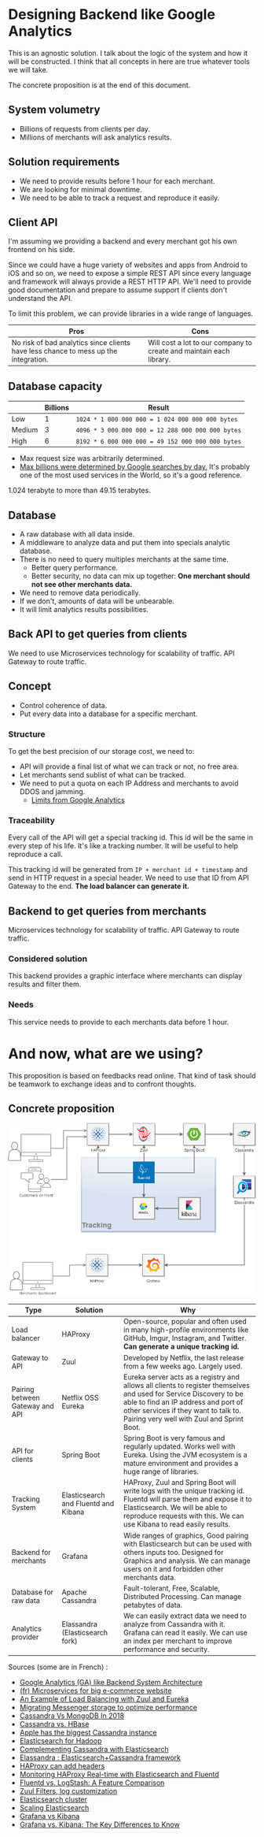 # Designing Backend like Google Analytics

This is an agnostic solution. I talk about the logic of the system and how it will be constructed. I think that all concepts in here are true whatever tools we will take.

The concrete proposition is at the end of this document.

## System volumetry

- Billions of requests from clients per day.
- Millions of merchants will ask analytics results.

## Solution requirements
- We need to provide results before 1 hour for each merchant.
- We are looking for minimal downtime.
- We need to be able to track a request and reproduce it easily.

## Client API

I'm assuming we providing a backend and every merchant got his own frontend on his side.

Since we could have a huge variety of websites and apps from Android to iOS and so on, we need to expose a simple REST API since every language and framework will always provide a REST HTTP API. We'll need to provide good documentation and prepare to assume support if clients don't understand the API.

To limit this problem, we can provide libraries in a wide range of languages.

|Pros | Cons |
|-----|------|
|No risk of bad analytics since clients have less chance to mess up the integration.| Will cost a lot to our company to create and maintain each library.| We could provide those libraries under open-source licenses to help support more languages without too many costs.

## Database capacity

| | Billions | Result|
|----- |------|-------|
| Low | 1 | `1024 * 1 000 000 000 = 1 024 000 000 000 bytes`
| Medium | 3 | `4096 * 3 000 000 000 = 12 288 000 000 000 bytes`
| High | 6 | `8192 * 6 000 000 000 = 49 152 000 000 000 bytes`
- Max request size was arbitrarily determined.
- [Max billions were determined by Google searches by day.](https://searchengineland.com/google-now-handles-2-999-trillion-searches-per-year-250247)
It's probably one of the most used services in the World, so it's a good reference.

1.024 terabyte to more than 49.15 terabytes.

## Database

- A raw database with all data inside.
- A middleware to analyze data and put them into specials analytic database.
- There is no need to query multiples merchants at the same time.
    - Better query performance.
    - Better security, no data can mix up together: __One merchant should not see other merchants data.__
- We need to remove data periodically.
- If we don't, amounts of data will be unbearable.
- It will limit analytics results possibilities.

## Back API to get queries from clients

We need to use Microservices technology for scalability of traffic. API Gateway to route traffic.

## Concept
- Control coherence of data.
- Put every data into a database for a specific merchant.

### Structure
To get the best precision of our storage cost, we need to:
- API will provide a final list of what we can track or not, no free area.
- Let merchants send sublist of what can be tracked.
- We need to put a quota on each IP Address and merchants to avoid DDOS and jamming.
    - [Limits from Google Analytics](https://developers.google.com/analytics/devguides/config/mgmt/v3/limits-quotas)

### Traceability
Every call of the API will get a special tracking id. This id will be the same in every step of his life. It's like a tracking number. It will be useful to help reproduce a call.

This tracking id will be generated from `IP + merchant id + timestamp` and send in HTTP request in a special header. We need to use that ID from API Gateway to the end. __The load balancer can generate it.__

## Backend to get queries from merchants

Microservices technology for scalability of traffic. API Gateway to route traffic.

### Considered solution
This backend provides a graphic interface where merchants can display results and filter them.

### Needs
This service needs to provide to each merchants data before 1 hour.


# And now, what are we using?

This proposition is based on feedbacks read online. That kind of task should be teamwork to exchange ideas and to confront thoughts.

## Concrete proposition

![](design.png)

| Type | Solution | Why|
|----- |------|-------|
| Load balancer | HAProxy| Open-source, popular and often used in many high-profile environments like GitHub, Imgur, Instagram, and Twitter. __Can generate a unique tracking id.__
| Gateway to API | Zuul | Developed by Netflix, the last release from a few weeks ago. Largely used.
| Pairing between Gateway and API | Netflix OSS Eureka | Eureka server acts as a registry and allows all clients to register themselves and used for Service Discovery to be able to find an IP address and port of other services if they want to talk to. Pairing very well with Zuul and Sprint Boot.
| API for clients| Spring Boot | Spring Boot is very famous and regularly updated. Works well with Eureka. Using the JVM ecosystem is a mature environment and provides a huge range of libraries.
| Tracking System | Elasticsearch and Fluentd and Kibana | HAProxy, Zuul and Spring Boot will write logs with the unique tracking id. Fluentd will parse them and expose it to Elasticsearch. We will be able to reproduce requests with this. We can use Kibana to read easily results.
| Backend for merchants | Grafana | Wide ranges of graphics, Good pairing with Elasticsearch but can be used with others inputs too. Designed for Graphics and analysis. We can manage users on it and forbidden other merchants data.
| Database for raw data | Apache Cassandra | Fault-tolerant, Free, Scalable, Distributed Processing. Can manage petabytes of data.
| Analytics provider | Elassandra (Elasticsearch fork) | We can easily extract data we need to analyze from Cassandra with it. Grafana can read it easily. We can use an index per merchant to improve performance and security.

Sources (some are in French) :
- [Google Analytics (GA) like Backend System Architecture](https://medium.com/@abhilashkrishnan_64923/google-analytics-ga-like-backend-system-architecture-7a7826d56af7)
- [(fr) Microservices for big e-commerce website](https://blog.ippon.fr/2016/10/20/industrialisation-dune-architecture-de-microservices/)
- [An Example of Load Balancing with Zuul and Eureka](https://www.baeldung.com/zuul-load-balancing)
- [Migrating Messenger storage to optimize performance](https://engineering.fb.com/core-data/migrating-messenger-storage-to-optimize-performance/)
- [Cassandra Vs MongoDB In 2018](https://blog.panoply.io/cassandra-vs-mongodb)
- [Cassandra vs. HBase](https://www.scnsoft.com/blog/cassandra-vs-hbase)
- [Apple has the biggest Cassandra instance](https://www.datastax.com/2019/03/apache-cassandra-five-interesting-facts)
- [Elasticsearch for Hadoop](https://www.elastic.co/what-is/elasticsearch-hadoop)
- [Complementing Cassandra with Elasticsearch](https://blog.devartis.com/complementing-cassandra-with-elasticsearch-121c70ef7f4)
- [Elassandra : Elasticsearch+Cassandra framework](https://www.elassandra.io/)
- [HAProxy can add headers](https://cbonte.github.io/haproxy-dconv/1.7/configuration.html#7.3.1)
- [Monitoring HAProxy Real-time with Elasticsearch and Fluentd](https://www.fluentd.org/guides/recipes/haproxy-elasticsearch)
- [Fluentd vs. LogStash: A Feature Comparison](https://www.loomsystems.com/blog/single-post/2017/01/30/a-comparison-of-fluentd-vs-logstash-log-collector)
- [Zuul Filters, log customization](https://github.com/Netflix/zuul/wiki/Filters)
- [Elasticsearch cluster](https://logz.io/blog/elasticsearch-cluster-tutorial/)
- [Scaling Elasticsearch](https://medium.com/hipages-engineering/scaling-elasticsearch-b63fa400ee9e)
- [Grafana vs Kibana](https://stackshare.io/stackups/grafana-vs-kibana)
- [Grafana vs. Kibana: The Key Differences to Know](https://logz.io/blog/grafana-vs-kibana/)
